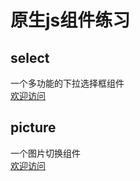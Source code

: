 # 原生js组件练习 #
## select ##
一个多功能的下拉选择框组件  
[欢迎访问](https://github.com/WanderHuang/js-components/tree/master/select/readme.md)
## picture ##
一个图片切换组件  
[欢迎访问](https://github.com/WanderHuang/js-components/tree/master/picture/readme.md)
